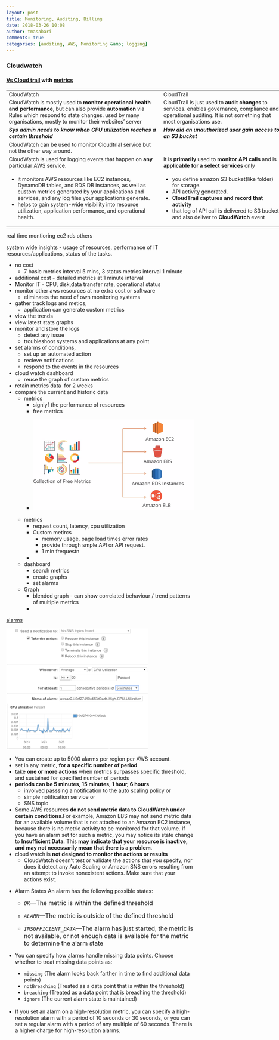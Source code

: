 ```yaml
---
layout: post
title: Monitoring, Auditing, Billing
date: 2018-03-26 10:08
author: tmasabari
comments: true
categories: [auditing, AWS, Monitoring &amp; logging]
---
```

<h3>Cloudwatch</h3>
<h4><a href="https://www.quora.com/What-is-the-difference-between-CloudTrail-and-CloudWatch">Vs Cloud trail</a> with <a href="https://stackshare.io/stackups/amazon-cloudwatch-vs-aws-cloudtrail">metrics</a></h4>
<table style="width: 745px;">
<tbody>
<tr>
<td style="width: 402px;">CloudWatch</td>
<td style="width: 317px;">CloudTrail</td>
</tr>
<tr>
<td style="width: 402px;">CloudWatch is mostly used to <strong>monitor operational health and performance</strong>, but can also provide <strong>automation</strong> via Rules which respond to state changes. used by many organisations, mostly to monitor their websites’ server</td>
<td style="width: 317px;">CloudTrail is just used to <strong>audit changes</strong> to services. enables governance, compliance and operational auditing. It is not something that most organisations use.</td>
</tr>
<tr>
<td style="width: 402px;"><b><i>Sys admin needs to know when CPU utilization reaches a certain threshold</i></b></td>
<td style="width: 317px;"><b><i>How did an unauthorized user gain access to an S3 bucket</i></b></td>
</tr>
<tr>
<td style="width: 402px;">CloudWatch can be used to monitor Cloudtrial service but not the other way around.</td>
<td style="width: 317px;"></td>
</tr>
<tr>
<td style="width: 402px;">CloudWatch is used for logging events that happen on <strong>any</strong> particular AWS service.</td>
<td style="width: 317px;">It is <strong>primarily</strong> used to <strong>monitor API calls</strong> and is <strong>applicable for a select services</strong> only</td>
</tr>
<tr>
<td style="width: 402px;">
<ul>
 	<li>it monitors AWS resources like EC2 instances, DynamoDB tables, and RDS DB instances, as well as custom metrics generated by your applications and services, and any log files your applications generate.</li>
 	<li>helps to gain system-wide visibility into resource utilization, application performance, and operational health.</li>
</ul>
</td>
<td style="width: 317px;">
<ul>
 	<li>you define amazon S3 bucket(like folder) for storage.</li>
 	<li>API activity generated.</li>
 	<li><b>CloudTrail captures and record that activity</b></li>
 	<li>that log of API call is delivered to S3 bucket and also deliver to <b>CloudWatch</b> event</li>
</ul>
</td>
</tr>
</tbody>
</table>
real time montioring ec2 rds others

system wide insights - usage of resources, performance of IT resources/applications, status of the tasks.
<ul>
 	<li>no cost
<ul>
 	<li>7 basic metrics interval 5 mins, 3 status metrics interval 1 minute</li>
</ul>
</li>
 	<li>additional cost - detailed metrics at 1 minute interval</li>
 	<li>Monitor IT - CPU, disk,data transfer rate, operational status</li>
 	<li>monitor other aws resources at no extra cost or software
<ul>
 	<li>eliminates the need of own monitoring systems</li>
</ul>
</li>
 	<li>gather track logs and metics,
<ul>
 	<li>application can generate custom metrics</li>
</ul>
</li>
 	<li>view the trends</li>
 	<li>view latest stats graphs</li>
 	<li>monitor and store the logs
<ul>
 	<li>detect any issue</li>
 	<li>troubleshoot systems and applications at any point</li>
</ul>
</li>
 	<li>set alarms of conditions,
<ul>
 	<li>set up an automated action</li>
 	<li>recieve notifications</li>
 	<li>respond to the events in the resources</li>
</ul>
</li>
 	<li>cloud watch dashboard
<ul>
 	<li>reuse the graph of custom metrics</li>
</ul>
</li>
 	<li>retain metrics data  for 2 weeks</li>
 	<li>compare the current and historic data
<ul>
 	<li>metrics
<ul>
 	<li>signiyf the performance of resources</li>
 	<li>free metrics</li>
 	<li>
<p id="zrTquUq"><img class="alignnone size-full wp-image-1233 " src="/wp-content/uploads/2018/03/img_5ab2fe5d78a3a.png" alt="" /></p>
</li>
</ul>
</li>
 	<li>metrics
<ul>
 	<li>request count, latency, cpu utilization</li>
 	<li>Custom metircs
<ul>
 	<li>memory usage, page load times error rates</li>
 	<li>provide through smple API or API request.</li>
 	<li>1 min frequestn</li>
</ul>
</li>
 	<li></li>
</ul>
</li>
 	<li>dashboard
<ul>
 	<li>search metrics</li>
 	<li>create graphs</li>
 	<li>set alarms</li>
</ul>
</li>
 	<li>Graph
<ul>
 	<li>blended graph - can show correlated behaviour / trend patterns of multiple metrics</li>
 	<li></li>
</ul>
</li>
</ul>
</li>
</ul>
<a href="https://docs.aws.amazon.com/AmazonCloudWatch/latest/monitoring/AlarmThatSendsEmail.html">alarms</a>
<p id="Xwpjheg"><img class="wp-image-1274 alignleft" src="/wp-content/uploads/2018/03/img_5ab4e1818afb8.png" alt="" width="380" height="324" /></p>

<ul>
 	<li>You can create up to 5000 alarms per region per AWS account.</li>
 	<li>set in any metric, <strong>for a specific number of period </strong></li>
 	<li>take <strong>one or more actions</strong> when metrics surpasses specific threshold, and sustained for specified number of periods</li>
 	<li><strong>periods can be 5 minutes, 15 minutes, 1 hour, 6 hours </strong>
<ul>
 	<li>involved passsing a notification to the auto scaling policy or</li>
 	<li>simple notification service or</li>
 	<li>SNS topic</li>
</ul>
</li>
 	<li>Some AWS resources <strong>do not send metric data to CloudWatch under certain conditions</strong>.For example, Amazon EBS may not send metric data for an available volume that is not attached to an Amazon EC2 instance, because there is no metric activity to be monitored for that volume. If you have an alarm set for such a metric, you may notice its state change to <strong>Insufficient Data</strong>. This <strong>may indicate that your resource is inactive, and may not necessarily mean that there is a problem</strong>.</li>
 	<li>cloud watch is <strong>not designed to monitor the actions or results</strong>
<ul>
 	<li>CloudWatch doesn't test or validate the actions that you specify, nor does it detect any Auto Scaling or Amazon SNS errors resulting from an attempt to invoke nonexistent actions. Make sure that your actions exist.</li>
</ul>
</li>
 	<li>
<p id="alarm-states">Alarm States An alarm has the following possible states:</p>

<ul>
 	<li>
<p id="alarm-states"><em style="font-size: 1rem;"><code class="code">OK</code></em><span style="font-size: 1rem;">—The metric is within the defined threshold</span></p>
</li>
 	<li>
<p id="alarm-states"><em style="font-size: 1rem;"><code class="code">ALARM</code></em><span style="font-size: 1rem;">—The metric is outside of the defined threshold</span></p>
</li>
 	<li>
<p id="alarm-states"><em style="font-size: 1rem;"><code class="code">INSUFFICIENT_DATA</code></em><span style="font-size: 1rem;">—The alarm has just started, the metric is not available, or not enough data is available for the metric to determine the alarm state</span></p>
</li>
</ul>
</li>
 	<li>You can specify how alarms handle missing data points. Choose whether to treat missing data points as:
<div class="itemizedlist">
<ul class="itemizedlist" type="disc">
 	<li class="listitem"><code class="code">missing</code> (The alarm looks back farther in time to find additional data points)</li>
 	<li class="listitem"><code class="code">notBreaching</code> (Treated as a data point that is within the threshold)</li>
 	<li class="listitem"><code class="code">breaching</code> (Treated as a data point that is breaching the threshold)</li>
 	<li class="listitem"><code class="code">ignore</code> (The current alarm state is maintained)</li>
</ul>
</div>
&nbsp;</li>
 	<li>If you set an alarm on a high-resolution metric, you can specify a high-resolution alarm with a period of 10 seconds or 30 seconds, or you can set a regular alarm with a period of any multiple of 60 seconds. There is a higher charge for high-resolution alarms.</li>
</ul>
&nbsp;
